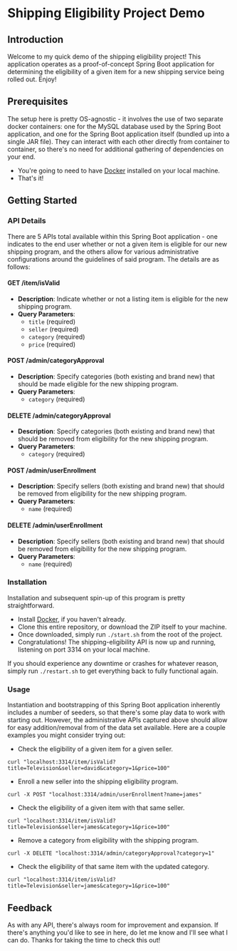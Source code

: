 # Shipping Eligibility Project Demo

## Introduction

Welcome to my quick demo of the shipping eligibility project!  This application operates as a proof-of-concept Spring Boot application for determining the eligibility of a given item for a new shipping service being rolled out.  Enjoy!

## Prerequisites
The setup here is pretty OS-agnostic - it involves the use of two separate docker containers: one for the MySQL database used by the Spring Boot application, and one for the Spring Boot application itself (bundled up into a single JAR file).  They can interact with each other directly from container to container, so there's no need for additional gathering of dependencies on your end.

- You're going to need to have [Docker](https://www.docker.com/get-started) installed on your local machine.
- That's it!

## Getting Started

### API Details
There are 5 APIs total available within this Spring Boot application - one indicates to the end user whether or not a given item is eligible for our new shipping program, and the others allow for various administrative configurations around the guidelines of said program.  The details are as follows:

#### GET /item/isValid
- **Description**: Indicate whether or not a listing item is eligible for the new shipping program.
- **Query Parameters**:
    - `title` (required)
    - `seller` (required)
    - `category` (required)
    - `price` (required)

#### POST /admin/categoryApproval
- **Description**: Specify categories (both existing and brand new) that should be made eligible for the new shipping program.
- **Query Parameters**:
    - `category` (required)

#### DELETE /admin/categoryApproval
- **Description**: Specify categories (both existing and brand new) that should be removed from eligibility for the new shipping program.
- **Query Parameters**:
    - `category` (required)

#### POST /admin/userEnrollment
- **Description**: Specify sellers (both existing and brand new) that should be removed from eligibility for the new shipping program.
- **Query Parameters**:
    - `name` (required)

#### DELETE /admin/userEnrollment
- **Description**: Specify sellers (both existing and brand new) that should be removed from eligibility for the new shipping program.
- **Query Parameters**:
    - `name` (required)

### Installation
Installation and subsequent spin-up of this program is pretty straightforward.

 - Install [Docker](https://www.docker.com/get-started), if you haven't already.
 - Clone this entire repository, or download the ZIP itself to your machine.
 - Once downloaded, simply run `./start.sh` from the root of the project.
 - Congratulations!  The shipping-eligibility API is now up and running, listening on port 3314 on your local machine.
 
 If you should experience any downtime or crashes for whatever reason, simply run `./restart.sh` to get everything back to fully functional again.

### Usage
Instantiation and bootstrapping of this Spring Boot application inherently includes a number of seeders, so that there's some play data to work with starting out.  However, the administrative APIs captured above should allow for easy addition/removal from of the data set available.
Here are a couple examples you might consider trying out:

- Check the eligibility of a given item for a given seller.
```
curl "localhost:3314/item/isValid?title=Television&seller=david&category=1&price=100"
```

- Enroll a new seller into the shipping eligibility program.
```
curl -X POST "localhost:3314/admin/userEnrollment?name=james"
```

- Check the eligibility of a given item with that same seller.
```
curl "localhost:3314/item/isValid?title=Television&seller=james&category=1&price=100"
```

- Remove a category from eligibility with the shipping program.
```
curl -X DELETE "localhost:3314/admin/categoryApproval?category=1"
```

- Check the eligibility of that same item with the updated category.
```
curl "localhost:3314/item/isValid?title=Television&seller=james&category=1&price=100"
```

## Feedback
As with any API, there's always room for improvement and expansion.  If there's anything you'd like to see in here, do let me know and I'll see what I can do.  Thanks for taking the time to check this out!

